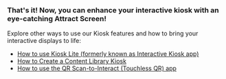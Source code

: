 ### That's it! Now, you can enhance your interactive kiosk with an eye-catching Attract Screen!

Explore other ways to use our Kiosk features and how to bring your interactive displays to life:

* [How to use Kiosk Lite (formerly known as Interactive Kiosk app)](https://support.optisigns.com/hc/en-us/articles/360053993934)
* [How to Create a Content Library Kiosk](https://support.optisigns.com/hc/en-us/articles/17604055961747)
* [How to use the QR Scan-to-Interact (Touchless QR) app](https://support.optisigns.com/hc/en-us/articles/8899727608083)